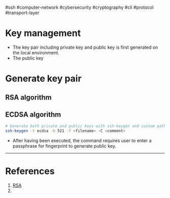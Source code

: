 #ssh #computer-network #cybersecurity #cryptography #cli #protocol #transport-layer 
# Key management
- The key pair including private key and public key is first generated on the local environment.
- The public key 
# Generate key pair
## RSA algorithm
## ECDSA algorithm
```Bash title='Generate new ssh key pair using ECDSA algorithm'
# Generate both private and public keys with ssh-keygen and custom path/filename
ssh-keygen -t ecdsa -b 521 -f <filename> -C <comment>
```
- After having been executed, the command requires user to enter a passphrase for fingerprint to generate public key.
---
# References
1. [RSA](RSA.md)
2. 